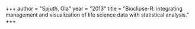 +++
author = "Spjuth, Ola"
year = "2013"
title = "Bioclipse-R: integrating management and visualization of life science data with statistical analysis."
+++

